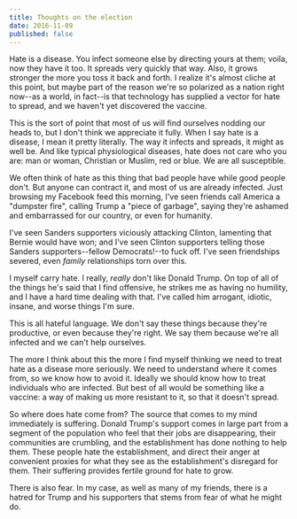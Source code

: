 ```yaml
---
title: Thoughts on the election
date: 2016-11-09
published: false
---
```


Hate is a disease. You infect someone else by directing yours at them; voila, now they have it too. It spreads very quickly that way. Also, it grows stronger the more you toss it back and forth. I realize it's almost cliche at this point, but maybe part of the reason we're so polarized as a nation right now--as a world, in fact--is that technology has supplied a vector for hate to spread, and we haven't yet discovered the vaccine.

This is the sort of point that most of us will find ourselves nodding our heads to, but I don't think we appreciate it fully. When I say hate is a disease, I mean it pretty literally. The way it infects and spreads, it might as well be. And like typical physiological diseases, hate does not care who you are: man or woman, Christian or Muslim, red or blue. We are all susceptible.

We often think of hate as this thing that bad people have while good people don't. But anyone can contract it, and most of us are already infected. Just browsing my Facebook feed this morning, I've seen friends call America a "dumpster fire", calling Trump a "piece of garbage", saying they're ashamed and embarrassed for our country, or even for humanity.

I've seen Sanders supporters viciously attacking Clinton, lamenting that Bernie would have won; and I've seen Clinton supporters telling those Sanders supporters--fellow Democrats!--to fuck off. I've seen friendships severed, even *family* relationships torn over this.

I myself carry hate. I really, *really* don't like Donald Trump. On top of all of the things he's said that I find offensive, he strikes me as having no humility, and I have a hard time dealing with that. I've called him arrogant, idiotic, insane, and worse things I'm sure.

This is all hateful language. We don't say these things because they're productive, or even because they're right. We say them because we're all infected and we can't help ourselves.

The more I think about this the more I find myself thinking we need to treat hate as a disease more seriously. We need to understand where it comes from, so we know how to avoid it. Ideally we should know how to treat individuals who are infected. But best of all would be something like a vaccine: a way of making us more resistant to it, so that it doesn't spread.

So where does hate come from? The source that comes to my mind immediately is suffering. Donald Trump's support comes in large part from a segment of the population who feel that their jobs are disappearing, their communities are crumbling, and the establishment has done nothing to help them. These people hate the establishment, and direct their anger at convenient proxies for what they see as the establishment's disregard for them. Their suffering provides fertile ground for hate to grow.

There is also fear. In my case, as well as many of my friends, there is a hatred for Trump and his supporters that stems from fear of what he might do.
